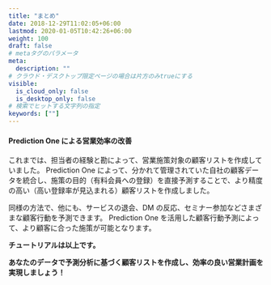 ```yaml
---
title: "まとめ"
date: 2018-12-29T11:02:05+06:00
lastmod: 2020-01-05T10:42:26+06:00
weight: 100
draft: false
# metaタグのパラメータ
meta:
  description: ""
# クラウド・デスクトップ限定ページの場合は片方のみtrueにする
visible:
  is_cloud_only: false
  is_desktop_only: false
# 検索でヒットする文字列の指定
keywords: [""]
---
```


#### Prediction One による営業効率の改善

これまでは、担当者の経験と勘によって、営業施策対象の顧客リストを作成していました。
Prediction One によって、分かれて管理されていた自社の顧客データを統合し、施策の目的（有料会員への登録）を直接予測することで、より精度の高い（高い登録率が見込まれる）顧客リストを作成しました。

同様の方法で、他にも、サービスの退会、DM の反応、セミナー参加などさまざまな顧客行動を予測できます。
Prediction One を活用した顧客行動予測によって、より顧客に合った施策が可能となります。

**チュートリアルは以上です。**

**あなたのデータで予測分析に基づく顧客リストを作成し、効率の良い営業計画を実現しましょう！**
